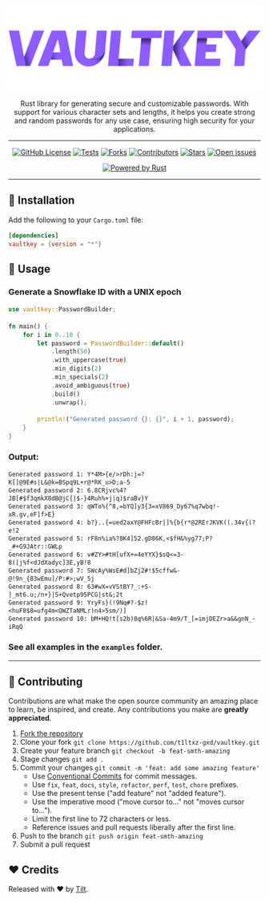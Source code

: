 <div align="center">

[![Preview](/assets/images/hero.png)](https://github.com/t1ltxz-gxd/vaultkey)
<p> 
    Rust library for generating secure and customizable passwords. With support for various character sets and lengths, 
    it helps you create strong and random passwords for any use case, ensuring high security for your applications.
</p>

---
[![GitHub License](https://img.shields.io/github/license/t1ltxz-gxd/vaultkey)](https://github.com/t1ltxz-gxd/vaultkey/blob/main/LICENSE "license")
[![Tests](https://img.shields.io/github/actions/workflow/status/t1ltxz-gxd/vaultkey/ci.yml?style=flat-square&logo=github&label=Tests)](https://github.com/t1ltxz-gxd/vaultkey/tests)
[![Forks](https://custom-icon-badges.demolab.com/github/forks/t1ltxz-gxd/vaultkey?logo=fork)](https://github.com/t1ltxz-gxd/vaultkey/network/members)
[![Contributors](https://custom-icon-badges.demolab.com/github/contributors/t1ltxz-gxd/vaultkey?logo=people)](https://github.com/t1ltxz-gxd/vaultkey/graphs/contributors)
[![Stars](https://custom-icon-badges.demolab.com/github/stars/t1ltxz-gxd/vaultkey?logo=star)](https://github.com/t1ltxz-gxd/vaultkey/stargazers)
[![Open issues](https://custom-icon-badges.demolab.com/github/issues-raw/t1ltxz-gxd/vaultkey?logo=issue)](https://github.com/t1ltxz-gxd/vaultkey/issues)


[![Powered by Rust](https://custom-icon-badges.herokuapp.com/badge/-Powered%20by%20Rust-0d1620?logo=rust)](https://www.rust-lang.org/ "Powered by Rust")
</div>

___

## 🧩 Installation
Add the following to your `Cargo.toml` file:
```toml
[dependencies]
vaultkey = {version = "*"}
```

## 📖 Usage

### Generate a Snowflake ID with a UNIX epoch
```rust
use vaultkey::PasswordBuilder;

fn main() {
    for i in 0..10 {
        let password = PasswordBuilder::default()
            .length(50)
            .with_uppercase(true)
            .min_digits(2)
            .min_specials(2)
            .avoid_ambiguous(true)
            .build()
            .unwrap();

        println!("Generated password {}: {}", i + 1, password);
    }
}
```

### Output:
```
Generated password 1: Y*4M>{e/>rDh:j=?K[]@9E#s|L&@k=BSpq9L+r@*RK_u>D;a-5
Generated password 2: 6.8CRjvc%4?JB[#$f3qmkX8dB@jC{|$-}4Ruh%+j|q)$raBv}Y
Generated password 3: qWTo%{^8,=bYQ]y3{3=xV869_Dy67%q7wbq!-xR.gv,eF]f>E}
Generated password 4: b?}..{=ued2axY@FHFcBr|]%{b{r*@2RErJKVK((.34v{(?e!2
Generated password 5: rF8n%ia%?8K4]52.gD86K,<$fH&%yg77;P?_#+G9JAtr::GWLp
Generated password 6: v#ZY>#tH[ufX+=4eYYX}$sQ<=3-8([j%f<dJdXadyc]3E,yB!8
Generated password 7: SWcAy%WsE#d]bZj2#!$5cffw&-@!9n_{83wEmu]/P:#>;wV_5j
Generated password 8: 63#wX=vVStBY?_:+S-|_mt6.u;/n+}|S+Qvetp95PCG|st&;2t
Generated password 9: YryFs}(!9Nq#?-$z!<huF8$8=ufg4m<QWZTaNMLr)n4>5sm/)]
Generated password 10: bM+HQ!t[s2b)8q%6R|&Sa-4m9/T_[=imjDEZr>a&&gnN_-iRqQ
```

### See all examples in the `examples` folder.

___

## 🤝 Contributing

Contributions are what make the open source community an amazing place to learn, be inspired, and create.
Any contributions you make are **greatly appreciated**.

1. [Fork the repository](https://github.com/t1ltxz-gxd/vaultkey/fork)
2. Clone your fork `git clone https://github.com/t1ltxz-gxd/vaultkey.git`
3. Create your feature branch `git checkout -b feat-smth-amazing`
4. Stage changes `git add .`
5. Commit your changes `git commit -m 'feat: add some amazing feature'`
   - Use [Conventional Commits](https://www.conventionalcommits.org/en/v1.0.0/) for commit messages.
   - Use `fix`, `feat`, `docs`, `style`, `refactor`, `perf`, `test`, `chore` prefixes.
   - Use the present tense ("add feature" not "added feature").
   - Use the imperative mood ("move cursor to..." not "moves cursor to...").
   - Limit the first line to 72 characters or less.
   - Reference issues and pull requests liberally after the first line.
6. Push to the branch `git push origin feat-smth-amazing`
7. Submit a pull request

## ❤️ Credits

Released with ❤️ by [Tilt](https://github.com/t1ltxz-gxd).
